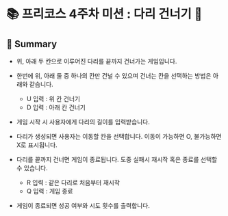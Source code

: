 # 📚 프리코스 4주차 미션 : 다리 건너기 🌉

## 📖 Summary

- 위, 아래 두 칸으로 이루어진 다리를 끝까지 건너가는 게임입니다.
- 한번에 위, 아래 둘 중 하나의 칸만 건널 수 있으며 건너는 칸을 선택하는 방법은 아래와 같습니다.
    - U 입력 : 위 칸 건너기
    - D 입력 : 아래 칸 건너기

- 게임 시작 시 사용자에게 다리의 길이를 입력받습니다.
- 다리가 생성되면 사용자는 이동할 칸을 선택합니다. 이동이 가능하면 O, 불가능하면 X로 표시됩니다.
- 다리를 끝까지 건너면 게임이 종료됩니다. 도중 실패시 재시작 혹은 종료를 선택할 수 있습니다.
    - R 입력 : 같은 다리로 처음부터 재시작
    - Q 입력 : 게임 종료

- 게임이 종료되면 성공 여부와 시도 횟수를 출력합니다.
